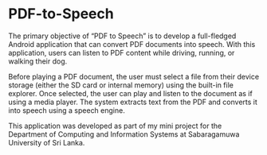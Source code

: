 # PDF-to-Speech

The primary objective of “PDF to Speech” is to develop a full-fledged Android application that can convert PDF documents into speech. With this application, users can listen to PDF content while driving, running, or walking their dog.

Before playing a PDF document, the user must select a file from their device storage (either the SD card or internal memory) using the built-in file explorer. Once selected, the user can play and listen to the document as if using a media player. The system extracts text from the PDF and converts it into speech using a speech engine.

This application was developed as part of my mini project for the Department of Computing and Information Systems at Sabaragamuwa University of Sri Lanka.
